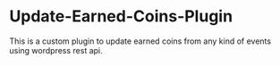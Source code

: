 # Update-Earned-Coins-Plugin
This is a custom plugin to update earned coins from any kind of events using wordpress rest api.
